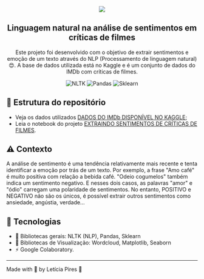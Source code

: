 <p align="center">
  <img src="https://github.com/letpires/imdb_sentiment_analysis/blob/main/NLP.png" >
</p>

<h2 align="center">
  Linguagem natural na análise de sentimentos em críticas de filmes
</h2>

<p align="center">
  Este projeto foi desenvolvido com o objetivo de extrair sentimentos e emoção de um texto através do NLP (Processamento de linguagem natural)😍. A base de dados utilizada está no Kaggle e é um conjunto de dados do IMDb com críticas de filmes.</a>
</p>

<p align="center">
    <img alt="NLTK" src="https://img.shields.io/badge/NLTK-3.6.2-pink">
    <img alt="Pandas" src="https://img.shields.io/badge/Pandas-1.2.3-yellow">
    <img alt="Sklearn" src="https://img.shields.io/badge/Sklearn-0.24.2-blueviolet">
    

   </a>
</p>

## 📄 Estrutura do repositório

- Veja os dados utilizados [DADOS DO IMDb DISPONÍVEL NO KAGGLE](https://github.com/letpires/imdb_sentiment_analysis/blob/main/archive.zip);
- Leia o notebook do projeto [EXTRAINDO SENTIMENTOS DE CRÍTICAS DE FILMES](https://github.com/letpires/imdb_sentiment_analysis/blob/main/analise_sentimento_imdb.ipynb).

## ⚠️ Contexto

A análise de sentimento é uma tendência relativamente mais recente e tenta identificar a emoção por trás de um texto. Por exemplo, a frase "Amo café" é muito positiva com relação a bebida café. "Odeio cogumelos" também indica um sentimento negativo. E nesses dois casos, as palavras "amor" e "ódio" carregam uma polaridade de sentimentos. No entanto, POSITIVO e NEGATIVO não são os únicos, é possível extrair outros sentimentos como ansiedade, angústia, verdade...


## 🚀 Tecnologias 

- 📄 Bibliotecas gerais: NLTK (NLP), Pandas, Sklearn 
- 📄 Bibliotecas de Visualização: Wordcloud, Matplotlib, Seaborn
- ⚡️ Google Colaboratory.



---

Made with 💜 by Letícia Pires :wave: 
